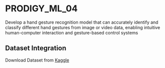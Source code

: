 # PRODIGY_ML_04
Develop a hand gesture recognition model that can accurately identify and classify different hand gestures from image or video data, enabling intuitive human-computer interaction and gesture-based control systems


## Dataset Integration

Download Dataset from [Kaggle](https://www.kaggle.com/datasets/gti-upm/leapgestrecog)

